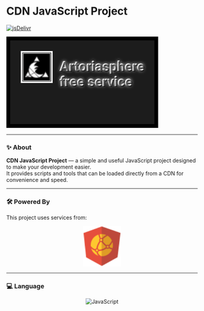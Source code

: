 # CDN JavaScript Project

[![jsDelivr](https://data.jsdelivr.com/v1/package/gh/Tsukinatsune/CDN-Javascript-project/badge)](https://www.jsdelivr.com/package/gh/Tsukinatsune/CDN-Javascript-project)

[![Free Service](https://raw.githubusercontent.com/Tsukinatsune/CDN-Javascript-project/3fb65a5d3c3a02bbcba349ec077da07ec9ae6908/freeservice.svg)](https://vidplayerforios-asp.pages.dev/Tsukinatsune/CDN-Javascript-project)

---

### ✨ About

**CDN JavaScript Project** — a simple and useful JavaScript project designed to make your development easier.  
It provides scripts and tools that can be loaded directly from a CDN for convenience and speed.

---

### 🛠️ Powered By

This project uses services from:

<p align="center">
  <img src="https://raw.githubusercontent.com/jsdelivr/jsdelivr-media/68eb16a653e8f4e44a111371be3c1d41b0bfdb57/white/svg/jsdelivr-icon.svg" alt="jsDelivr" width="100"/>
</p>

---

### 💻 Language

<p align="center">
  <img src="https://cdn.jsdelivr.net/gh/devicons/devicon@latest/icons/javascript/javascript-plain.svg" alt="JavaScript" width="40" height="40" />
</p>
